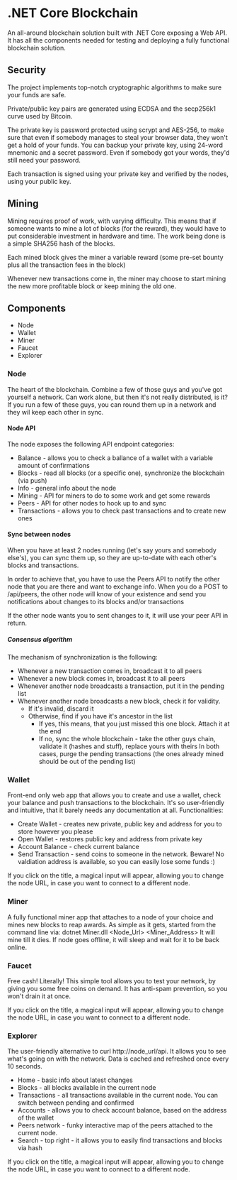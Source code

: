 # .NET Core Blockchain

An all-around blockchain solution built with .NET Core exposing a Web API.
It has all the components needed for testing and deploying a fully functional blockchain solution.

## Security

The project implements top-notch cryptographic algorithms to make sure your funds are safe.

Private/public key pairs are generated using ECDSA and the secp256k1 curve used by Bitcoin.

The private key is password protected using scrypt and AES-256,
to make sure that even if somebody manages to steal your browser data, they won't get a hold of your funds.
You can backup your private key, using 24-word mnemonic and a secret password.
Even if somebody got your words, they'd still need your password.

Each transaction is signed using your private key and verified by the nodes, using your public key.

## Mining 

Mining requires proof of work, with varying difficulty. This means that if someone wants to mine a lot of blocks (for the reward),
they would have to put considerable investment in hardware and time.
The work being done is a simple SHA256 hash of the blocks.

Each mined block gives the miner a variable reward (some pre-set bounty plus all the transaction fees in the block)

Whenever new transactions come in, the miner may choose to start mining the new more profitable block or keep mining the old one.

## Components

* Node
* Wallet
* Miner
* Faucet
* Explorer

### Node
The heart of the blockchain. Combine a few of those guys and you've got yourself a network.
Can work alone, but then it's not really distributed, is it?
If you run a few of these guys, you can round them up in a network and they wil keep each other in sync.

#### Node API
The node exposes the following API endpoint categories:
* Balance - allows you to check a ballance of a wallet with a variable amount of confirmations
* Blocks - read all blocks (or a specific one), synchronize the blockchain (via push)
* Info - general info about the node
* Mining - API for miners to do to some work and get some rewards
* Peers - API for other nodes to hook up to and sync
* Transactions - allows you to check past transactions and to create new ones

#### Sync between nodes
When you have at least 2 nodes running (let's say yours and somebody else's),
you can sync them up, so they are up-to-date with each other's blocks and transactions.

In order to achieve that, you have to use the Peers API to notify the other node that you are there and want to exchange info.
When you do a POST to /api/peers, the other node will know of your existence 
and send you notifications about changes to its blocks and/or transactions

If the other node wants you to sent changes to it, it will use your peer API in return.

##### Consensus algorithm
The mechanism of synchronization is the following:
* Whenever a new transaction comes in, broadcast it to all peers
* Whenever a new block comes in, broadcast it to all peers
* Whenever another node broadcasts a transaction, put it in the pending list
* Whenever another node broadcasts a new block, check it for validity.
	* If it's invalid, discard it
	* Otherwise, find if you have it's ancestor in the list
		* If yes, this means, that you just missed this one block. Attach it at the end
		* If no, sync the whole blockchain - take the other guys chain, validate it (hashes and stuff), replace yours with theirs
		In both cases, purge the pending transactions (the ones already mined should be out of the pending list)

### Wallet
Front-end only web app that allows you to create and use a wallet, check your balance and push transactions to the blockchain.
It's so user-friendly and intuitive, that it barely needs any documentation at all.
Functionalities:
* Create Wallet - creates new private, public key and address for you to store however you please
* Open Wallet - restores public key and address from private key
* Account Balance - check current balance 
* Send Transaction - send coins to someone in the network. Beware! No valdiation address is available, so you can easily lose some funds :)

If you click on the title, a magical input will appear, allowing you to change the node URL,
in case you want to connect to a different node.

### Miner
A fully functional miner app that attaches to a node of your choice and mines new blocks to reap awards.
As simple as it gets, started from the command line via:
dotnet Miner.dll <Node_Url> <Miner_Address>
It will mine till it dies. If node goes offline, it will sleep and wait for it to be back online.

### Faucet
Free cash!
Literally!
This simple tool allows you to test your network, by giving you some free coins on demand.
It has anti-spam prevention, so you won't drain it at once.

If you click on the title, a magical input will appear, allowing you to change the node URL,
in case you want to connect to a different node.

### Explorer
The user-friendly alternative to curl http://node_url/api. 
It allows you to see what's going on with the network. Data is cached and refreshed once every 10 seconds.
* Home - basic info about latest changes
* Blocks - all blocks available in the current node 
* Transactions - all transactions available in the current node.
You can switch between pending and confirmed
* Accounts - allows you to check account balance, based on the address of the wallet
* Peers network - funky interactive map of the peers attached to the current node.
* Search - top right - it allows you to easily find transactions and blocks via hash

If you click on the title, a magical input will appear, allowing you to change the node URL,
in case you want to connect to a different node.
